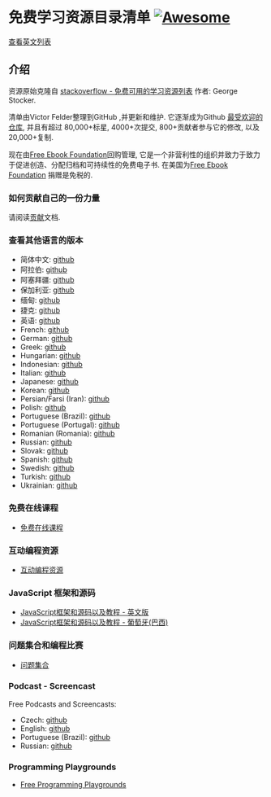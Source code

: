 # 免费学习资源目录清单 [![Awesome](https://cdn.rawgit.com/sindresorhus/awesome/d7305f38d29fed78fa85652e3a63e154dd8e8829/media/badge.svg)](https://github.com/sindresorhus/awesome)

[查看英文列表](/free-programming-books.md)

## 介绍
资源原始克隆自 [stackoverflow - 免费可用的学习资源列表](http://web.archive.org/web/20130824154208/http://stackoverflow.com/a/392926) 作者: George Stocker. 

清单由Victor Felder整理到GitHub ,并更新和维护. 它逐渐成为Github [最受欢迎的仓库](https://octoverse.github.com/), 并且有超过 80,000+标星, 4000+次提交, 800+贡献者参与它的修改, 以及20,000+复制.

现在由[Free Ebook Foundation](https://ebookfoundation.org)回购管理, 它是一个非营利性的组织并致力于致力于促进创造、分配归档和可持续性的免费电子书. 在美国为[Free Ebook Foundation](https://ebookfoundation.org/contributions.html) 捐赠是免税的.

### 如何贡献自己的一份力量

请阅读[贡献](/CONTRIBUTING.md)文档.

### 查看其他语言的版本
+ 简体中文: [github](/free-programming-books-zh.md)
+ 阿拉伯: [github](/free-programming-books-ar.md)
+ 阿塞拜疆: [github](/free-programming-books-az.md)
+ 保加利亚: [github](/free-programming-books-bg.md)
+ 缅甸: [github](/free-programming-books-mm.md)
+ 捷克: [github](/free-programming-books-cs.md)
+ 英语: [github](/free-programming-books.md)
+ French: [github](/free-programming-books-fr.md)
+ German: [github](/free-programming-books-de.md)
+ Greek: [github](/free-programming-books-gr.md)
+ Hungarian: [github](/free-programming-books-hu.md)
+ Indonesian: [github](/free-programming-books-id.md)
+ Italian: [github](/free-programming-books-it.md)
+ Japanese: [github](/free-programming-books-ja.md)
+ Korean: [github](/free-programming-books-ko.md)
+ Persian/Farsi (Iran): [github](/free-programming-books-fa_IR.md)
+ Polish: [github](/free-programming-books-pl.md)
+ Portuguese (Brazil): [github](/free-programming-books-pt_BR.md)
+ Portuguese (Portugal): [github](/free-programming-books-pt_PT.md)
+ Romanian (Romania): [github](/free-programming-books-ro.md)
+ Russian: [github](/free-programming-books-ru.md)
+ Slovak: [github](/free-programming-books-sk.md)
+ Spanish: [github](/free-programming-books-es.md)
+ Swedish: [github](/free-programming-books-se.md)
+ Turkish: [github](/free-programming-books-tr.md)
+ Ukrainian: [github](/free-programming-books-ua.md)


### 免费在线课程
+ [免费在线课程](/free-courses-en.md)


### 互动编程资源
+ [互动编程资源](/free-programming-interactive-tutorials-en.md)


### JavaScript 框架和源码
+ [JavaScript框架和源码以及教程 - 英文版](/javascript-frameworks-resources.md)
+ [JavaScript框架和源码以及教程 - 葡萄牙(巴西)](/javascript-frameworks-resources-pt_BR.md)


### 问题集合和编程比赛
+ [问题集合](/problem-sets-competitive-programming.md)


### Podcast - Screencast
Free Podcasts and Screencasts:

+ Czech: [github](/free-podcasts-screencasts-cs.md)
+ English: [github](/free-podcasts-screencasts-en.md)
+ Portuguese (Brazil): [github](/free-podcasts-screencasts-pt_BR.md)
+ Russian: [github](/free-podcasts-screencasts-ru.md)


### Programming Playgrounds
+ [Free Programming Playgrounds](/free-programming-playgrounds.md)
